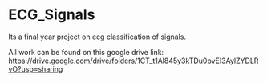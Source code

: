 # ECG_Signals
Its a final year project on ecg classification of signals.

All work can be found on this google drive link: https://drive.google.com/drive/folders/1CT_t1Al845y3kTDu0pvEI3AylZYDLRvO?usp=sharing
